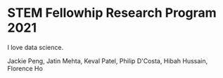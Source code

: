 # STEM Fellowhip Research Program 2021

I love data science.

Jackie Peng,
Jatin Mehta,
Keval Patel,
Philip D'Costa,
Hibah Hussain,
Florence Ho
